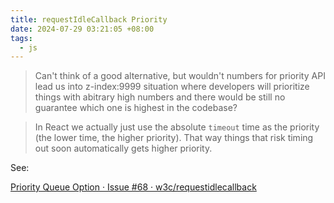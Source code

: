 ```yaml
---
title: requestIdleCallback Priority
date: 2024-07-29 03:21:05 +08:00
tags:
  - js
---
```


> Can't think of a good alternative, but wouldn't numbers for priority API lead us into z-index:9999 situation where developers will prioritize things with abitrary high numbers and there would be still no guarantee which one is highest in the codebase?

> In React we actually just use the absolute `timeout` time as the priority (the lower time, the higher priority). That way things that risk timing out soon automatically gets higher priority.

See:

[Priority Queue Option · Issue #68 · w3c/requestidlecallback](https://github.com/w3c/requestidlecallback/issues/68)

